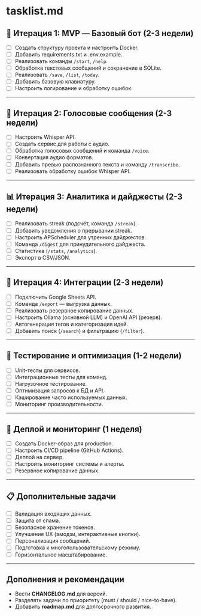 # tasklist.md

## 🚀 Итерация 1: MVP — Базовый бот (2-3 недели)
- [ ] Создать структуру проекта и настроить Docker.  
- [ ] Добавить requirements.txt и .env.example.  
- [ ] Реализовать команды `/start`, `/help`.  
- [ ] Обработка текстовых сообщений и сохранение в SQLite.  
- [ ] Реализовать `/save`, `/list`, `/today`.  
- [ ] Добавить базовую клавиатуру.  
- [ ] Настроить логирование и обработку ошибок.

---

## 🎯 Итерация 2: Голосовые сообщения (2-3 недели)
- [ ] Настроить Whisper API.  
- [ ] Создать сервис для работы с аудио.  
- [ ] Обработка голосовых сообщений и команда `/voice`.  
- [ ] Конвертация аудио форматов.  
- [ ] Добавить превью распознанного текста и команду `/transcribe`.  
- [ ] Реализовать обработку ошибок Whisper API.

---

## 📊 Итерация 3: Аналитика и дайджесты (2-3 недели)
- [ ] Реализовать streak (подсчёт, команда `/streak`).  
- [ ] Добавить уведомления о прерывании streak.  
- [ ] Настроить APScheduler для утренних дайджестов.  
- [ ] Команда `/digest` для принудительного дайджеста.  
- [ ] Статистика (`/stats`, `/analytics`).  
- [ ] Экспорт в CSV/JSON.

---

## 🔗 Итерация 4: Интеграции (2-3 недели)
- [ ] Подключить Google Sheets API.  
- [ ] Команда `/export` — выгрузка данных.  
- [ ] Реализовать резервное копирование данных.  
- [ ] Настроить Ollama (основной LLM) и OpenAI API (резерв).  
- [ ] Автогенерация тегов и категоризация идей.  
- [ ] Добавить поиск (`/search`) и фильтрацию (`/filter`).

---

## 🧪 Тестирование и оптимизация (1-2 недели)
- [ ] Unit-тесты для сервисов.  
- [ ] Интеграционные тесты для команд.  
- [ ] Нагрузочное тестирование.  
- [ ] Оптимизация запросов к БД и API.  
- [ ] Кэширование часто используемых данных.  
- [ ] Мониторинг производительности.

---

## 🚀 Деплой и мониторинг (1 неделя)
- [ ] Создать Docker-образ для production.  
- [ ] Настроить CI/CD pipeline (GitHub Actions).  
- [ ] Деплой на сервер.  
- [ ] Настроить мониторинг системы и алерты.  
- [ ] Резервное копирование данных.

---

## 📋 Дополнительные задачи
- [ ] Валидация входящих данных.  
- [ ] Защита от спама.  
- [ ] Безопасное хранение токенов.  
- [ ] Улучшение UX (эмодзи, интерактивные кнопки).  
- [ ] Персонализация сообщений.  
- [ ] Подготовка к многопользовательскому режиму.  
- [ ] Горизонтальное масштабирование.

---

## Дополнения и рекомендации
- Вести **CHANGELOG.md** для версий.  
- Разделять задачи по приоритету (must / should / nice-to-have).  
- Добавить **roadmap.md** для долгосрочного развития.
